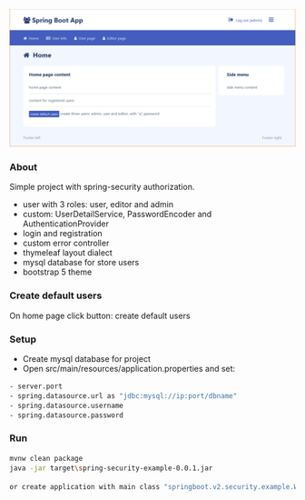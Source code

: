 [![title.png](title.png)](#title)

### About
Simple project with spring-security authorization.

* user with 3 roles: user, editor and admin
* custom: UserDetailService, PasswordEncoder and AuthenticationProvider
* login and registration
* custom error controller
* thymeleaf layout dialect
* mysql database for store users
* bootstrap 5 theme

### Create default users
On home page click button: create default users

### Setup
* Create mysql database for project
* Open src/main/resources/application.properties and set:
```bash
- server.port
- spring.datasource.url as "jdbc:mysql://ip:port/dbname"
- spring.datasource.username
- spring.datasource.password
```

### Run
```bash
mvnw clean package
java -jar target\spring-security-example-0.0.1.jar

or create application with main class "springboot.v2.security.example.WebApplication"
```
